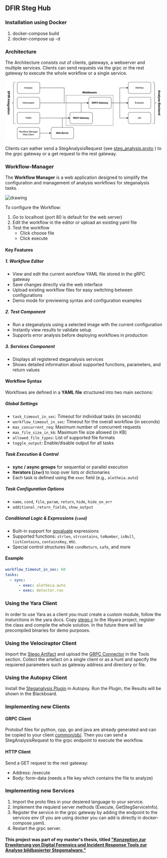 ## DFIR Steg Hub
### Installation using Docker

1. docker-compose build
2. docker-compose up -d

### Architecture

The Architecture consists out of clients, gateways, a webserver and multiple services. Clients can send requests via the grpc or the rest gateway to execute the whole workflow or a single service.

![alt text](image.png)

Clients can eather send a StegAnalysisRequest (see [steg_analysis.proto](common/proto/steg_analysis.proto) ) to the grpc gateway or a get request to the rest gateway.

### Workflow-Manager

The **Workflow Manager** is a web application designed to simplify the configuration and management of analysis workflows for steganalysis tasks.


<img src="https://github.com/user-attachments/assets/b96194ef-1390-425e-817d-bbf2f040c60e" alt="drawing" width="600"/>

To configure the Workflow:

1. Go to localhost (port 80 is default for the web server)
2. Edit the workflow in the editor or upload an existing yaml file
3. Test the workflow
   - Click choose file
   - Click execute

#### Key Features

##### 1. Workflow Editor
- View and edit the current workflow YAML file stored in the gRPC gateway
- Save changes directly via the web interface
- Upload existing workflow files for easy switching between configurations
- Demo mode for previewing syntax and configuration examples

##### 2. Test Component
- Run a steganalysis using a selected image with the current configuration
- Instantly view results to validate setup
- Supports error analysis before deploying workflows in production

##### 3. Services Component
- Displays all registered steganalysis services
- Shows detailed information about supported functions, parameters, and return values

#### Workflow Syntax

Workflows are defined in a **YAML file** structured into two main sections:

##### Global Settings
- `task_timeout_in_sec`: Timeout for individual tasks (in seconds)
- `workflow_timeout_in_sec`: Timeout for the overall workflow (in seconds)
- `max_concurrent_req`: Maximum number of concurrent requests
- `max_file_size_in_kb`: Maximum file size allowed (in KB)
- `allowed_file_types`: List of supported file formats
- `toggle_output`: Enable/disable output for all tasks

##### Task Execution & Control
- **sync / async groups** for sequential or parallel execution
- **Iterators (`iter`)** to loop over lists or dictionaries
- Each task is defined using the `exec` field (e.g., `aletheia.auto`)

##### Task Configuration Options
- `name`, `cond`, `file`, `param`, `return`, `hide`, `hide_on_err`
- `additional_return_fields`, `show_output`

##### Conditional Logic & Expressions (`cond`)
- Built-in support for [govaluate](https://github.com/Knetic/govaluate) expressions
- Supported functions: `strlen`, `strcontains`, `toNumber`, `isNull`, `listContains`, `containsKey`, etc.
- Special control structures like `condReturn`, `safe`, and more

#### Example
```yaml
workflow_timeout_in_sec: 60
tasks:
  - sync:
      - exec: aletheia.auto
      - exec: detector.run
```




### Using the Yara Client

In order to use Yara as a client you must create a custom module, follow the insturctions in the yara docs. Copy [stego.c](clients/Yara/stego.c) to the libyara project, register the class and compile the whole solution. In the future there will be precompiled binaries for demo purposes.

### Using the Velociraptor Client

Import the [Stego Artifact](clients/Velociraptor/Stego.yaml) and upload the [GRPC Connector](clients/Velociraptor/grpc_client.go) in the Tools section.
Collect the artefact on a single client or as a hunt and specify the requiered parameters such as gateway address and directory or file.

### Using the Autopsy Client

Install the [Steganalysis Plugin](clients/Autopsy/Steganalysis/) in Autopsy. Run the Plugin, the Results will be shown in the Blackboard.

### Implementing new Clients

#### GRPC Client

Protobuf files for python, cpp, go and java are already generated and can be copied to your client [common/pb/](common/pb/). Then you can send a StegAnalysisRequest to the grpc endpoint to execute the workflow.

#### HTTP Client

Send a GET request to the rest gateway:

- Address: /execute
- Body: form-data (needs a file key which contains the file to analyze)

### Implementing new Services

1. Import the proto files in your desiered language to your service.
2. Implement the requierd server methods (Execute, GetStegServiceInfo).
3. Register the service in the grpc gateway by adding the endpoint to the services env (if you are using docker you can add is directly in docker-compose.yaml).
4. Restart the grpc server.

#### This project was part of my master's thesis, titled ["Konzeption zur Erweiterung von Digital Forensics und Incident Response Tools zur Analyse bildbasierter Stegomalware."](https://github.com/user-attachments/files/20820326/Masterarbeit_Ohlhof.pdf)
